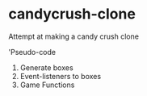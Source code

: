 # candycrush-clone
Attempt at making a candy crush clone

'Pseudo-code
1. Generate boxes
2. Event-listeners to boxes
3. Game Functions
